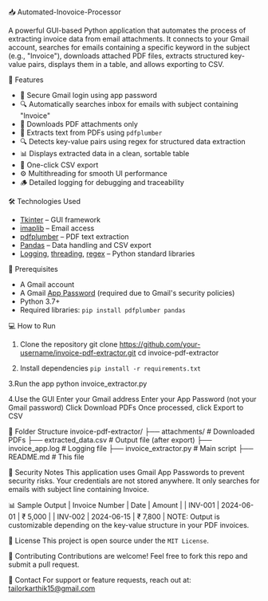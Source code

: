 📥 Automated-Inovoice-Processor


A powerful GUI-based Python application that automates the process of extracting invoice data from email attachments. 
It connects to your Gmail account, searches for emails containing a specific keyword in the subject (e.g., "Invoice"), 
downloads attached PDF files, extracts structured key-value pairs, displays them in a table, and allows exporting to CSV.


🚀 Features

- 📧 Secure Gmail login using app password
- 🔍 Automatically searches inbox for emails with subject containing "Invoice"
- 📎 Downloads PDF attachments only
- 📑 Extracts text from PDFs using `pdfplumber`
- 🔍 Detects key-value pairs using regex for structured data extraction
- 📊 Displays extracted data in a clean, sortable table
- 💾 One-click CSV export
- ⚙️ Multithreading for smooth UI performance
- 🪵 Detailed logging for debugging and traceability

🛠️ Technologies Used

- [Tkinter](w) – GUI framework
- [imaplib](w) – Email access
- [pdfplumber](w) – PDF text extraction
- [Pandas](w) – Data handling and CSV export
- [Logging](w), [threading](w), [regex](w) – Python standard libraries



🔐 Prerequisites

- A Gmail account
- A Gmail [App Password](w) (required due to Gmail's security policies)
- Python 3.7+
- Required libraries:
  `pip install pdfplumber pandas`


💻 How to Run
1. Clone the repository
   git clone https://github.com/your-username/invoice-pdf-extractor.git
   cd invoice-pdf-extractor

2. Install dependencies
   `pip install -r requirements.txt`

3.Run the app
  python invoice_extractor.py

4.Use the GUI
  Enter your Gmail address
  Enter your App Password (not your Gmail password)
  Click Download PDFs
  Once processed, click Export to CSV

📂 Folder Structure
   invoice-pdf-extractor/
   ├── attachments/         # Downloaded PDFs
   ├── extracted_data.csv   # Output file (after export)
   ├── invoice_app.log      # Logging file
   ├── invoice_extractor.py # Main script
   ├── README.md            # This file

🔐 Security Notes
   This application uses Gmail App Passwords to prevent security risks.
   Your credentials are not stored anywhere.
   It only searches for emails with subject line containing Invoice.

📊 Sample Output
   | Invoice Number | Date       | Amount  |
   | INV-001        | 2024-06-01 | ₹ 5,000 |
   | INV-002        | 2024-06-15 | ₹ 7,800 |
NOTE: Output is customizable depending on the key-value structure in your PDF invoices.

📝 License
   This project is open source under the `MIT License`.

🙌 Contributing
Contributions are welcome! Feel free to fork this repo and submit a pull request.

📧 Contact
    For support or feature requests, 
    reach out at: tailorkarthik15@gmail.com








